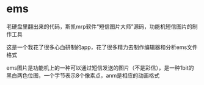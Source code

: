 # ems
老硬盘里翻出来的代码，斯凯mrp软件“短信图片大师”源码，功能机短信图片的制作工具

这是一个我花了很多心血研制的app，花了很多精力去制作编辑器和分析ems文件格式

ems图片是功能机上的一种可以通过短信发送的图片（不是彩信），是一种1bit的黑白两色位图，一个字节表示8个像素点，anm是相应的动画格式
